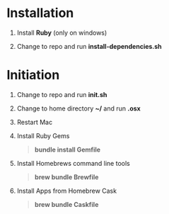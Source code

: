 # Installation

1. Install **Ruby** (only on windows)

2. Change to repo and run **install-dependencies.sh**


# Initiation
1. Change to repo and run **init.sh**

2. Change to home directory **~/** and run **.osx**

3. Restart Mac

4. Install Ruby Gems 
	> **bundle install Gemfile**

5. Install Homebrews command line tools 
	> **brew bundle Brewfile**

6. Install Apps from Homebrew Cask
	> **brew bundle Caskfile**
